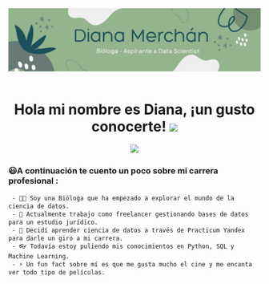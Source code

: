 <div id="header" align="center">
  <img src="https://github.com/dianamerchan91/dianamerchan91/blob/main/Green%20and%20White%20Abstract%20Welcome%20to%20Our%20Class%20Google%20Classroom%20Header%20(1).jpg" width="800"/>
</div>
  
 <div id="badges" align="center">
  <img src="https://visitor-badge-reloaded.herokuapp.com/badge?page_id=noelianav91.noelianav91&color=00cf00" alt=""/>
   
   <h1>
  Hola mi nombre es Diana, ¡un gusto conocerte!
  <img src="https://media.giphy.com/media/hvRJCLFzcasrR4ia7z/giphy.gif" width="30px"/>
</h1>

[![](https://img.shields.io/badge/LinkedIn-0077B5?style=for-the-badge&logo=linkedin&logoColor=white)](https://www.linkedin.com/in/diana-merch%C3%A1n-andrade/)

   <div id="header" align="left">

### :smiley:A continuación te cuento un poco sobre mi carrera profesional :

     - 👩‍🔬 Soy una Bióloga que ha empezado a explorar el mundo de la ciencia de datos.
     - 🔭 Actualmente trabajo como freelancer gestionando bases de datos para un estudio jurídico.
     - 🌱 Decidí aprender ciencia de datos a través de Practicum Yandex para darle un giro a mi carrera. 
     - 👓 Todavía estoy puliendo mis conocimientos en Python, SQL y Machine Learning.
     - ⚡ Un fun fact sobre mí es que me gusta mucho el cine y me encanta ver todo tipo de películas.


